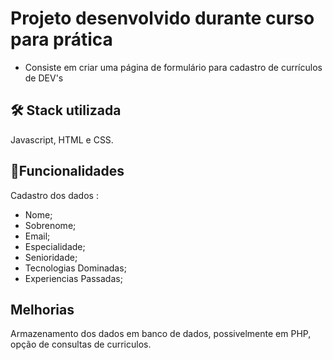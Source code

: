 
# Projeto desenvolvido durante curso para prática 

- Consiste em criar uma página de formulário para cadastro de currículos de DEV's


## 🛠 Stack utilizada

Javascript, HTML e CSS.

##  📑Funcionalidades

Cadastro dos dados : 
 - Nome;
 - Sobrenome;
 - Email;
 - Especialidade;
 - Senioridade;
 - Tecnologias Dominadas;
 - Experiencias Passadas;
## Melhorias

Armazenamento dos dados em banco de dados, possivelmente em PHP, opção de consultas de curriculos.


